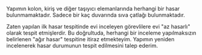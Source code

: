 Yapımın kolon, kiriş ve diğer taşıyıcı elemanlarında herhangi bir hasar bulunmamaktadır. Sadece bir kaç duvarında sıva çatlağı bulunmaktadır.

Zaten yapılan ilk hasar tespitinde evi inceleyen görevlilere evi "az hasarlı" olarak tespit etmişlerdir. Bu doğrultuda, herhangi bir inceleme yapılmaksızın belirlenen "ağır hasar" tespitine itiraz etmekteyim. Yapımın yeniden incelenerek hasar durumunun tespit edilmesini talep ederim.
